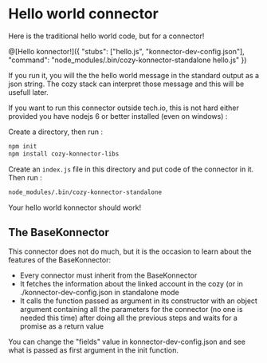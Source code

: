 # Hello world connector

Here is the traditional hello world code, but for a connector!

@[Hello konnector!]({ "stubs": ["hello.js", "konnector-dev-config.json"], "command": "node_modules/.bin/cozy-konnector-standalone hello.js" })

If you run it, you will the the hello world message in the standard output as a json string. The
cozy stack can interpret those message and this will be usefull later.

If you want to run this connector outside tech.io, this is not hard either provided you have nodejs
6 or better installed (even on windows) :

Create a directory, then run :

```sh
npm init
npm install cozy-konnector-libs
```

Create an `index.js` file in this directory and put code of the connector in it.
Then run :

```sh
node_modules/.bin/cozy-konnector-standalone
```

Your hello world konnector should work!

## The BaseKonnector

This connector does not do much, but it is the occasion to learn about the features of the
BaseKonnector:

- Every connector must inherit from the BaseKonnector
- It fetches the information about the linked account in the cozy (or in
  ./konnector-dev-config.json in standalone mode
- It calls the function passed as argument in its constructor with an object argument containing
  all the parameters for the connector (no one is needed this time) after doing all the previous steps
  and waits for a promise as a return value

You can change the "fields" value in konnector-dev-config.json and see what is passed as first argument in
the init function.
